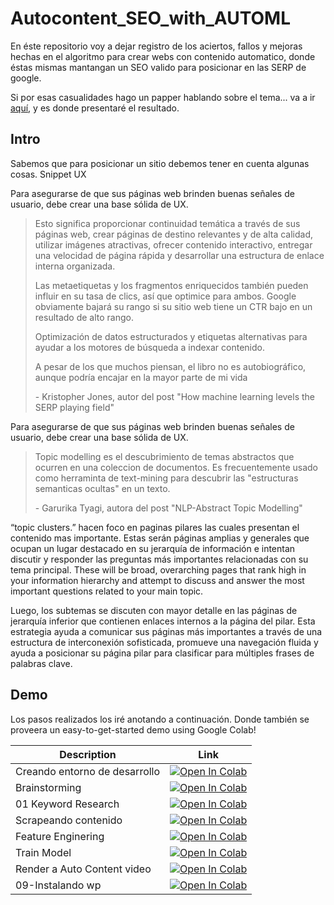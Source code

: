 
# Autocontent_SEO_with_AUTOML
En éste repositorio voy a dejar registro de los aciertos, fallos y mejoras hechas en el algoritmo para crear webs con contenido automatico, donde éstas mismas mantangan un SEO valido para posicionar en las SERP de google.

 Si por esas casualidades hago un papper hablando sobre el tema... va a ir [aquí](https://), y es donde presentaré el resultado.

## Intro

Sabemos que para posicionar un sitio debemos tener en cuenta algunas cosas.
Snippet
UX 
<p>Para asegurarse de que sus páginas web brinden buenas señales de usuario, debe crear una base sólida de UX.</p>
<blockquote  cite="https://searchengineland.com/machine-learning-levels-serp-playing-field-284073">
  <p>Esto significa proporcionar continuidad temática a través de sus páginas web, crear páginas de destino relevantes y de alta calidad, utilizar imágenes atractivas, ofrecer contenido interactivo, entregar una velocidad de página rápida y desarrollar una estructura de enlace interna organizada.</p>

  <p>Las metaetiquetas y los fragmentos enriquecidos también pueden influir en su tasa de clics, así que optimice para ambos. Google obviamente bajará su rango si su sitio web tiene un CTR bajo en un resultado de alto rango.</p>

 <p>Optimización de datos estructurados y etiquetas alternativas para ayudar a los motores de búsqueda a indexar contenido.</p>
  <p>A pesar de los que muchos piensan, el libro no es autobiográfico, aunque podría encajar en la mayor parte de mi vida</p>
  <footer>- Kristopher Jones, autor del post "How machine learning levels the SERP playing field"</footer>
</blockquote>


<p>Para asegurarse de que sus páginas web brinden buenas señales de usuario, debe crear una base sólida de UX.</p>
<blockquote  cite="">
  <p>Topic modelling es el descubrimiento de temas abstractos que ocurren en una coleccion de documentos. Es frecuentemente usado como herraminta de text-mining para descubrir las "estructuras semanticas ocultas" en un texto.</p>
  <footer>- Garurika Tyagi, autora del post "NLP-Abstract Topic Modelling"</footer>
</blockquote>


“topic clusters.” hacen foco en paginas pilares las cuales presentan el contenido mas importante. Estas serán páginas amplias y generales que ocupan un lugar destacado en su jerarquía de información e intentan discutir y responder las preguntas más importantes relacionadas con su tema principal.
These will be broad, overarching pages that rank high in your information hierarchy and attempt to discuss and answer the most important questions related to your main topic.

Luego, los subtemas se discuten con mayor detalle en las páginas de jerarquía inferior que contienen enlaces internos a la página del pilar. Esta estrategia ayuda a comunicar sus páginas más importantes a través de una estructura de interconexión sofisticada, promueve una navegación fluida y ayuda a posicionar su página pilar para clasificar para múltiples frases de palabras clave.

## Demo

Los pasos realizados los iré anotando a continuación. Donde también se proveera un easy-to-get-started demo using Google Colab!

| Description      | Link |
| ----------- | ----------- |
| Creando entorno de desarrollo | [![Open In Colab](https://colab.research.google.com/assets/colab-badge.svg)](https://colab.research.google.com/drive/1m57r-jgzU0fIyRz4UvtvXD7NBqz84vZ-#scrollTo=WTHJrdkDntCV)|
| Brainstorming | [![Open In Colab](https://colab.research.google.com/assets/colab-badge.svg)](#)|
| 01 Keyword Research | [![Open In Colab](https://colab.research.google.com/assets/colab-badge.svg)](https://colab.research.google.com/drive/16ltUREhLAP0_xahE5k8FWG8_b6c-7bnS)|
| Scrapeando contenido | [![Open In Colab](https://colab.research.google.com/assets/colab-badge.svg)](#)|
| Feature Enginering | [![Open In Colab](https://colab.research.google.com/assets/colab-badge.svg)](#)|
| Train Model | [![Open In Colab](https://colab.research.google.com/assets/colab-badge.svg)](#)|
| Render a Auto Content video| [![Open In Colab](https://colab.research.google.com/assets/colab-badge.svg)](#)|
| 09-Instalando wp | [![Open In Colab](https://colab.research.google.com/assets/colab-badge.svg)](https://colab.research.google.com/drive/1_48lVJ2w9C0u36jBAJNc9PlFILkDZV9Q?authuser=3#scrollTo=BIBJn7Aen9yp)|

 
